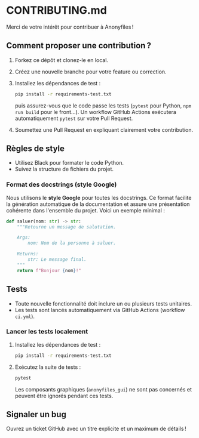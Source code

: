 # CONTRIBUTING.md

Merci de votre intérêt pour contribuer à Anonyfiles !

## Comment proposer une contribution ?
1. Forkez ce dépôt et clonez-le en local.
2. Créez une nouvelle branche pour votre feature ou correction.
3. Installez les dépendances de test :

   ```bash
   pip install -r requirements-test.txt
   ```

   puis assurez-vous que le code passe les tests (`pytest` pour Python, `npm run build` pour le front…).
   Un workflow GitHub Actions exécutera automatiquement `pytest` sur votre Pull Request.
4. Soumettez une Pull Request en expliquant clairement votre contribution.

## Règles de style
- Utilisez Black pour formater le code Python.
- Suivez la structure de fichiers du projet.

### Format des docstrings (style Google)
Nous utilisons le **style Google** pour toutes les docstrings. Ce format facilite
la génération automatique de la documentation et assure une présentation
cohérente dans l'ensemble du projet. Voici un exemple minimal :

```python
def saluer(nom: str) -> str:
    """Retourne un message de salutation.

    Args:
        nom: Nom de la personne à saluer.

    Returns:
        str: Le message final.
    """
    return f"Bonjour {nom}!"
```

## Tests
- Toute nouvelle fonctionnalité doit inclure un ou plusieurs tests unitaires.
- Les tests sont lancés automatiquement via GitHub Actions (workflow `ci.yml`).

### Lancer les tests localement

1. Installez les dépendances de test :

   ```bash
   pip install -r requirements-test.txt
   ```

2. Exécutez la suite de tests :

   ```bash
   pytest
   ```

   Les composants graphiques (`anonyfiles_gui`) ne sont pas concernés et peuvent être ignorés pendant ces tests.

## Signaler un bug
Ouvrez un ticket GitHub avec un titre explicite et un maximum de détails !

